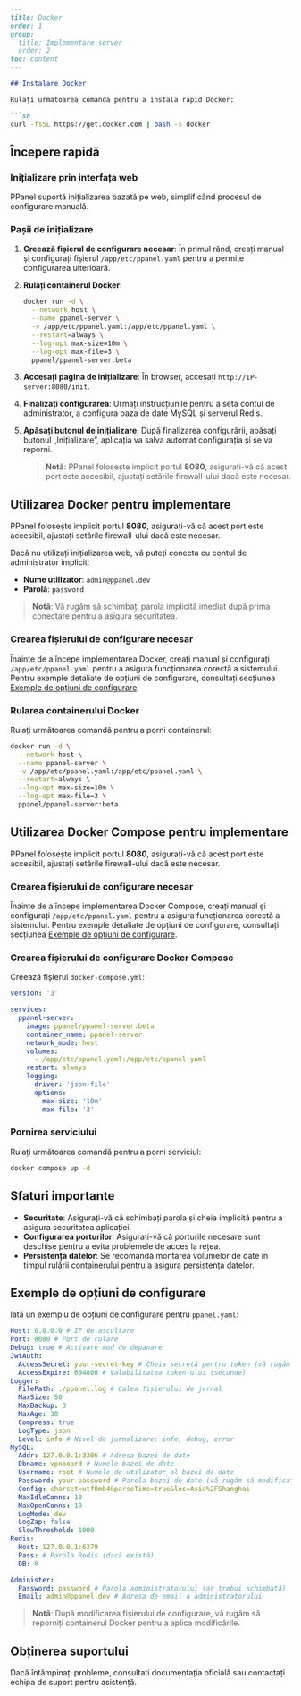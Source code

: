 ```markdown
---
title: Docker
order: 1
group: 
  title: Implementare server
  order: 2
toc: content
---

## Instalare Docker

Rulați următoarea comandă pentru a instala rapid Docker:

```sh
curl -fsSL https://get.docker.com | bash -s docker
```

## Începere rapidă

### Inițializare prin interfața web

PPanel suportă inițializarea bazată pe web, simplificând procesul de configurare manuală.

### Pașii de inițializare

1. **Creează fișierul de configurare necesar**: În primul rând, creați manual și configurați fișierul `/app/etc/ppanel.yaml` pentru a permite configurarea ulterioară.

2. **Rulați containerul Docker**:

   ```sh
   docker run -d \
     --network host \
     --name ppanel-server \
     -v /app/etc/ppanel.yaml:/app/etc/ppanel.yaml \
     --restart=always \
     --log-opt max-size=10m \
     --log-opt max-file=3 \
     ppanel/ppanel-server:beta
   ```

3. **Accesați pagina de inițializare**: În browser, accesați `http://IP-server:8080/init`.

4. **Finalizați configurarea**: Urmați instrucțiunile pentru a seta contul de administrator, a configura baza de date MySQL și serverul Redis.

5. **Apăsați butonul de inițializare**: După finalizarea configurării, apăsați butonul „Inițializare”, aplicația va salva automat configurația și se va reporni.

   > **Notă**: PPanel folosește implicit portul **8080**, asigurați-vă că acest port este accesibil, ajustați setările firewall-ului dacă este necesar.

## Utilizarea Docker pentru implementare

PPanel folosește implicit portul **8080**, asigurați-vă că acest port este accesibil, ajustați setările firewall-ului dacă este necesar.

Dacă nu utilizați inițializarea web, vă puteți conecta cu contul de administrator implicit:

- **Nume utilizator**: `admin@ppanel.dev`
- **Parolă**: `password`

> **Notă**: Vă rugăm să schimbați parola implicită imediat după prima conectare pentru a asigura securitatea.

### Crearea fișierului de configurare necesar

Înainte de a începe implementarea Docker, creați manual și configurați `/app/etc/ppanel.yaml` pentru a asigura funcționarea corectă a sistemului. Pentru exemple detaliate de opțiuni de configurare, consultați secțiunea [Exemple de opțiuni de configurare](#exemple-de-opțiuni-de-configurare).

### Rularea containerului Docker

Rulați următoarea comandă pentru a porni containerul:

```sh
docker run -d \
  --network host \
  --name ppanel-server \
  -v /app/etc/ppanel.yaml:/app/etc/ppanel.yaml \
  --restart=always \
  --log-opt max-size=10m \
  --log-opt max-file=3 \
  ppanel/ppanel-server:beta
```

## Utilizarea Docker Compose pentru implementare

PPanel folosește implicit portul **8080**, asigurați-vă că acest port este accesibil, ajustați setările firewall-ului dacă este necesar.

### Crearea fișierului de configurare necesar

Înainte de a începe implementarea Docker Compose, creați manual și configurați `/app/etc/ppanel.yaml` pentru a asigura funcționarea corectă a sistemului. Pentru exemple detaliate de opțiuni de configurare, consultați secțiunea [Exemple de opțiuni de configurare](#exemple-de-opțiuni-de-configurare).

### Crearea fișierului de configurare Docker Compose

Creează fișierul `docker-compose.yml`:

```yaml
version: '3'

services:
  ppanel-server:
    image: ppanel/ppanel-server:beta
    container_name: ppanel-server
    network_mode: host
    volumes:
      - /app/etc/ppanel.yaml:/app/etc/ppanel.yaml
    restart: always
    logging:
      driver: 'json-file'
      options:
        max-size: '10m'
        max-file: '3'
```

### Pornirea serviciului

Rulați următoarea comandă pentru a porni serviciul:

```sh
docker compose up -d
```

## Sfaturi importante

- **Securitate**: Asigurați-vă că schimbați parola și cheia implicită pentru a asigura securitatea aplicației.
- **Configurarea porturilor**: Asigurați-vă că porturile necesare sunt deschise pentru a evita problemele de acces la rețea.
- **Persistența datelor**: Se recomandă montarea volumelor de date în timpul rulării containerului pentru a asigura persistența datelor.

## Exemple de opțiuni de configurare

Iată un exemplu de opțiuni de configurare pentru `ppanel.yaml`:

```yaml
Host: 0.0.0.0 # IP de ascultare
Port: 8080 # Port de rulare
Debug: true # Activare mod de depanare
JwtAuth:
  AccessSecret: your-secret-key # Cheia secretă pentru token (vă rugăm să modificați)
  AccessExpire: 604800 # Valabilitatea token-ului (secunde)
Logger:
  FilePath: ./ppanel.log # Calea fișierului de jurnal
  MaxSize: 50
  MaxBackup: 3
  MaxAge: 30
  Compress: true
  LogType: json
  Level: info # Nivel de jurnalizare: info, debug, error
MySQL:
  Addr: 127.0.0.1:3306 # Adresa bazei de date
  Dbname: vpnboard # Numele bazei de date
  Username: root # Numele de utilizator al bazei de date
  Password: your-password # Parola bazei de date (vă rugăm să modificați)
  Config: charset=utf8mb4&parseTime=true&loc=Asia%2FShanghai
  MaxIdleConns: 10
  MaxOpenConns: 10
  LogMode: dev
  LogZap: false
  SlowThreshold: 1000
Redis:
  Host: 127.0.0.1:6379
  Pass: # Parola Redis (dacă există)
  DB: 0

Administer:
  Password: password # Parola administratorului (ar trebui schimbată)
  Email: admin@ppanel.dev # Adresa de email a administratorului
```

> **Notă**: După modificarea fișierului de configurare, vă rugăm să reporniți containerul Docker pentru a aplica modificările.

## Obținerea suportului

Dacă întâmpinați probleme, consultați documentația oficială sau contactați echipa de suport pentru asistență.
```

